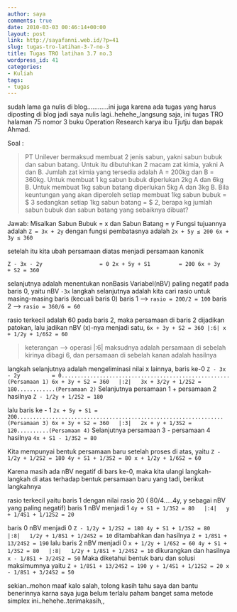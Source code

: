 ```yaml
---
author: saya
comments: true
date: 2010-03-03 00:46:14+00:00
layout: post
link: http://sayafanni.web.id/?p=41
slug: tugas-tro-latihan-3-7-no-3
title: Tugas TRO latihan 3.7 no.3
wordpress_id: 41
categories:
- Kuliah
tags:
- tugas
---
```


sudah lama ga nulis di blog............ini juga karena ada tugas yang harus diposting di blog jadi saya nulis lagi..hehehe,,langsung saja, ini tugas TRO halaman 75 nomor 3 buku Operation Research karya ibu Tjutju dan bapak Ahmad.

Soal :


<blockquote>PT Unilever bermaksud membuat 2 jenis sabun, yakni sabun bubuk dan sabun batang. Untuk itu dibutuhkan 2 macam zat kimia, yakni A dan B. Jumlah zat kimia yang tersedia adalah A = 200kg dan B = 360kg. Untuk membuat 1 kg sabun bubuk diperlukan 2kg A dan 6kg B. Untuk membuat 1kg sabun batang diperlukan 5kg A dan 3kg B. Bila keuntungan yang akan diperoleh setiap membuat 1kg sabun bubuk = $ 3 sedangkan setiap 1kg sabun batang = $ 2, berapa kg jumlah sabun bubuk dan sabun batang yang sebaiknya dibuat?</blockquote>


<!-- more -->
Jawab:
Misalkan Sabun Bubuk = x dan Sabun Batang = y
Fungsi tujuannya adalah `Z = 3x + 2y`
dengan fungsi pembatasnya adalah
`2x + 5y ≤ 200
6x + 3y ≤ 360`

setelah itu kita ubah persamaan diatas menjadi persamaan kanonik

`Z - 3x - 2y                  = 0
2x + 5y + S1         = 200
6x + 3y         + S2 = 360`

selanjutnya adalah menentukan nonBasis Variabel(nBV) paling negatif pada baris 0, yaitu nBV `-3x`
langkah selanjutnya adalah kita cari rasio untuk masing-masing baris (kecuali baris 0)
baris 1 --> `rasio = 200/2 = 100`
baris 2 --> `rasio = 360/6 = 60`

rasio terkecil adalah 60 pada baris 2, maka persamaan di baris 2 dijadikan patokan, lalu jadikan nBV (x)-nya menjadi satu,
`
6x + 3y + S2 = 360 |:6| x + 1/2y + 1/6S2 = 60
`


<blockquote>keterangan --> operasi |:6| maksudnya adalah persamaan di sebelah kirinya dibagi 6, dan persamaan di sebelah kanan adalah hasilnya</blockquote>


langkah selanjutnya adalah mengeliminasi nilai x lainnya,
baris ke-0
`
Z - 3x - 2y          = 0.....................................................(Persamaan 1)
6x + 3y + S2 = 360   |:2|   3x + 3/2y + 1/2S2 = 180............(Persamaan 2)
`
Selanjutnya persamaan 1 + persamaan 2 hasilnya
`Z - 1/2y + 1/2S2 = 180`

lalu baris ke - 1
`
2x + 5y + S1 = 200.................................................................(Persamaan 3)
6x + 3y + S2 = 360   |:3|   2x + y + 1/3S2 = 120..........(Persamaan 4)
`
Selanjutnya persamaan 3 - persamaan 4 hasilnya
`4x + S1 - 1/3S2 = 80`

Kita mempunyai bentuk persamaan baru setelah proses di atas, yaitu
`
Z - 1/2y + 1/2S2 = 180
4y + S1 + 1/3S2 = 80
x + 1/2y + 1/6S2 = 60
`

Karena masih ada nBV negatif di bars ke-0, maka kita ulangi langkah-langkah di atas terhadap bentuk persamaan baru yang tadi, berikut langkahnya

rasio terkecil yaitu baris 1 dengan nilai rasio 20 ( 80/4.....4y, y sebagai nBV yang paling negatif)
baris 1 nBV menjadi 1
`4y + S1 + 1/3S2 = 80   |:4|   y + 1/4S1 + 1/12S2 = 20`

baris 0 nBV menjadi 0
`Z - 1/2y + 1/2S2 = 180
4y + S1 + 1/3S2 = 80   |:8|   1/2y + 1/8S1 + 1/24S2 = 10`
ditambahkan dan hasilnya
`Z + 1/8S1 + 13/24S2 = 190`
lalu baris 2 nBV menjadi 0
`
x + 1/2y + 1/6S2 = 60
4y + S1 + 1/3S2 = 80   |:8|   1/2y + 1/8S1 + 1/24S2 = 10
`
dikurangkan dan hasilnya
`x - 1/8S1 + 3/24S2 = 50`
Maka diketahui bentuk baru dan solusi maksimumnya yaitu
`
Z + 1/8S1 + 13/24S2 = 190
y + 1/4S1 + 1/12S2 = 20
x - 1/8S1 + 3/24S2 = 50
`





sekian..mohon maaf kalo salah, tolong kasih tahu saya dan bantu benerinnya karna saya juga belum terlalu paham banget sama metode simplex ini..hehehe..terimakasih,,
